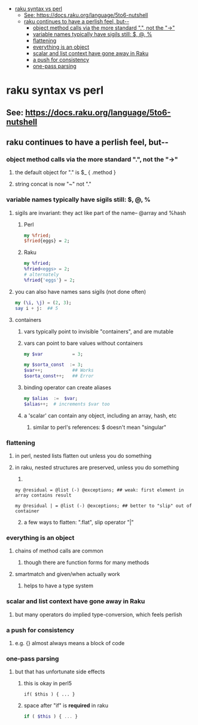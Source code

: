 - [raku syntax vs perl](#org089e9b8)
  - [See: <https://docs.raku.org/language/5to6-nutshell>](#orgd1ee083)
  - [raku continues to have a perlish feel, but--](#org0b593d2)
    - [object method calls via the more standard ".", not the "->"](#orgde8a149)
    - [variable names typically have sigils still: $, @, %](#orgec63ba4)
    - [flattening](#org29777bc)
    - [everything is an object](#org2d87e13)
    - [scalar and list context have gone away in Raku](#org7fb1f92)
    - [a push for consistency](#org7d89698)
    - [one-pass parsing](#org29429df)


<a id="org089e9b8"></a>

# raku syntax vs perl


<a id="orgd1ee083"></a>

## See: <https://docs.raku.org/language/5to6-nutshell>


<a id="org0b593d2"></a>

## raku continues to have a perlish feel, but--


<a id="orgde8a149"></a>

### object method calls via the more standard ".", not the "->"

1.  the default object for "." is $\_    {  .method  }

2.  string concat is now "~" not "."


<a id="orgec63ba4"></a>

### variable names typically have sigils still: $, @, %

1.  sigils are invariant:  they act like part of the name&#x2013; @array and %hash

    1.  Perl
    
        ```perl
        my %fried;
        $fried{eggs} = 2;
        ```
    
    2.  Raku
    
        ```raku
        my %fried;
        %fried<eggs> = 2;
        # alternately
        %fried{'eggs'} = 2;
        ```

2.  you can also have names sans sigils (not done often)

    ```raku
    my (\i, \j) = (2, 3);
    say i + j:  ## 5
    ```

3.  containers

    1.  vars typically point to invisible "containers", and are mutable
    
    2.  vars can point to bare values without containers
    
        ```raku
        my $var           = 3;
        
        my $sorta_const  := 3;
        $var++;           ## Works
        $sorta_const++;   ## Error
        ```
    
    3.  binding operator can create aliases
    
        ```raku
        my $alias  :=  $var;  
        $alias++;  # increments $var too
        ```
    
    4.  a 'scalar' can contain any object, including an array, hash, etc
    
        1.  similar to perl's references: $ doesn't mean "singular"


<a id="org29777bc"></a>

### flattening

1.  in perl, nested lists flatten out unless you do something

2.  in raku, nested structures are preserved, unless you do something

    1.  
    
        my @residual = @list (-) @exceptions; ## weak: first element in array contains result
        
        my @residual | = @list (-) @exceptions; ## better to "slip" out of container
    
    2.  a few ways to flatten: ".flat", slip operator "|"


<a id="org2d87e13"></a>

### everything is an object

1.  chains of method calls are common

    1.  though there are function forms for many methods

2.  smartmatch and given/when actually work

    1.  helps to have a type system


<a id="org7fb1f92"></a>

### scalar and list context have gone away in Raku

1.  but many operators do implied type-conversion, which feels perlish


<a id="org7d89698"></a>

### a push for consistency

1.  e.g. {} almost always means a block of code


<a id="org29429df"></a>

### one-pass parsing

1.  but that has unfortunate side effects

    1.  this is okay in perl5
    
        ```cperl
        if( $this ) { ... }
        ```
    
    2.  space after "if" is **required** in raku
    
        ```raku
        if ( $this ) { ... }
        ```
